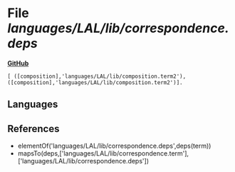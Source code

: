 # File _languages/LAL/lib/correspondence.deps_
**[GitHub](https://github.com/softlang/yas/blob/master/languages/LAL/lib/correspondence.deps)**
```
[ ([composition],'languages/LAL/lib/composition.term2'), ([composition],'languages/LAL/lib/composition.term2')].
```

## Languages

## References
* elementOf('languages/LAL/lib/correspondence.deps',deps(term))
* mapsTo(deps,['languages/LAL/lib/correspondence.term'],['languages/LAL/lib/correspondence.deps'])
